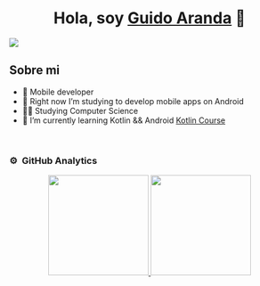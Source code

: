 <div align="center">
<h1 align="center">Hola, soy <a href="https://www.linkedin.com/in/guido-aranda-590212229/">Guido Aranda</a> 👋</h1>
</div>

<img src="![Guido Aranda](https://github.com/GuidiUZ/GuidiUZ/assets/83031656/a6b6a1ef-363a-42fc-99bd-7ee180e55ae5)"></img>

## Sobre mi

- 📲 Mobile developer
- 👾 Right now I’m studying to develop mobile apps on Android 
- 👨‍🎓 Studying Computer Science
- 🌱 I’m currently learning Kotlin && Android <a href="https://cursokotlin.com/">Kotlin Course</a>

<br>

### ⚙️ &nbsp;GitHub Analytics

<p align="center">
<a href="https://github.com/GuidiUZ">
  <img height="180em" src="https://github-readme-stats-eight-theta.vercel.app/api?username=GuidiUZ&show_icons=true&theme=algolia&include_all_commits=true&count_private=true"/>
  <img height="180em" src="https://github-readme-stats-eight-theta.vercel.app/api/top-langs/?username=GuidiUZ&layout=compact&langs_count=8&theme=algolia"/>
</a>
</p>
